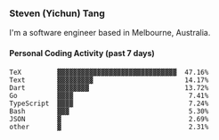 ### Steven (Yichun) Tang

I'm a software engineer based in Melbourne, Australia.

#### Personal Coding Activity (past 7 days)
```
TeX         ▓▓▓▓▓▓▓▓▓▓▓▓▓▓▓▓▓▓▓▓▓▓▓▓▓▓▓▓▓▓  47.16%
Text        ▓▓▓▓▓▓▓▓▓                       14.17%
Dart        ▓▓▓▓▓▓▓▓                        13.72%
Go          ▓▓▓▓                             7.41%
TypeScript  ▓▓▓▓                             7.24%
Bash        ▓▓▓                              5.30%
JSON        ▓                                2.69%
other       ▓                                2.31%
```
